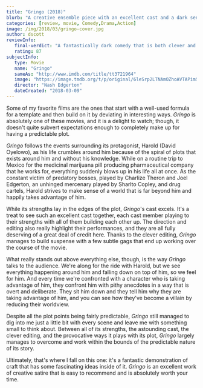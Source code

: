 ```yaml
---
title: "Gringo (2018)"
blurb: "A creative ensemble piece with an excellent cast and a dark sense of humor."
categories: [review, movie, Comedy,Drama,Action]
image: /img/2018/03/gringo-cover.jpg
author: dscott
reviewInfo:
   final-verdict: "A fantastically dark comedy that is both clever and amusing."
   rating: 87
subjectInfo:
   type: Movie
   name: "Gringo"
   sameAs: "http://www.imdb.com/title/tt3721964"
   image: "https://image.tmdb.org/t/p/original/6leSrp2LTNAmOZhoAVTAPimSxyr.jpg"
   director: "Nash Edgerton"
   dateCreated: "2018-03-09"
---
```



Some of my favorite films are the ones that start with a well-used formula for a template and then build on it by deviating in interesting ways. *Gringo* is absolutely one of these movies, and it is a delight to watch; though, it doesn't quite subvert expectations enough to completely make up for having a predictable plot.

*Gringo* follows the events surrounding its protagonist, Harold (David Oyelowo), as his life crumbles around him because of the spiral of plots that exists around him and without his knowledge. While on a routine trip to Mexico for the medicinal marijuana pill producing pharmaceutical company that he works for, everything suddenly blows up in his life all at once. As the constant victim of predatory bosses, played by Charlize Theron and Joel Edgerton, an unhinged mercenary played by Sharlto Copley, and drug cartels, Harold strives to make sense of a world that is far beyond him and happily takes advantage of him. 

While its strengths lay in the edges of the plot, *Gringo*'s cast excels. It's a treat to see such an excellent cast together, each cast member playing to their strengths with all of them building each other up.  The direction and editing also really highlight their performances, and they are all fully deserving of a great deal of credit here. Thanks to the clever editing, *Gringo* manages to build suspense with a few subtle gags that end up working over the course of the movie. 

What really stands out above everything else, though, is the way *Gringo* talks to the audience. We're along for the ride with Harold, but we see everything happening around him and falling down on top of him, so we feel for him. And every time we're confronted with a character who is taking advantage of him, they confront him with pithy anecdotes in a way that is overt and deliberate. They sit him down and they tell him why they are taking advantage of him, and you can see how they've become a villain by reducing their worldview. 

Despite all the plot points being fairly predictable, *Gringo* still managed to dig into me just a little bit with every scene and leave me with something small to think about. Between all of its strengths, the astounding cast, the clever editing, and the provocative ways it plays with its plot, *Gringo* largely manages to overcome and work within the bounds of the predictable nature of its story. 

Ultimately, that's where I fall on this one: it's a fantastic demonstration of craft that has some fascinating ideas inside of it. *Gringo* is an excellent work of creative satire that is easy to recommend and is absolutely worth your time.